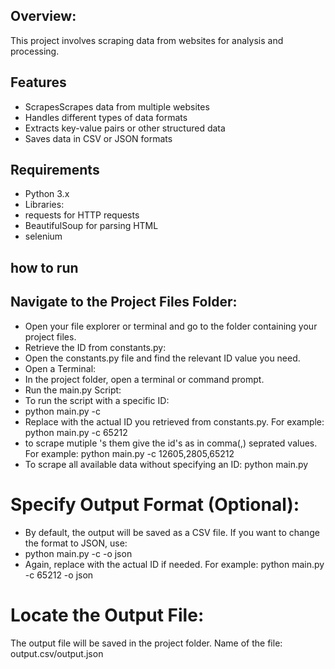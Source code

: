 ## Overview:

This project involves scraping data from websites for analysis and processing. 

## Features
- ScrapesScrapes data from multiple websites
- Handles different types of data formats
- Extracts key-value pairs or other structured data
- Saves data in CSV or JSON formats

## Requirements
- Python 3.x
- Libraries:
- requests for HTTP requests
- BeautifulSoup for parsing HTML
- selenium


## how to run

## Navigate to the Project Files Folder:

- Open your file explorer or terminal and go to the folder containing your project files.
- Retrieve the ID from constants.py:
- Open the constants.py file and find the relevant ID value you need.
- Open a Terminal:
- In the project folder, open a terminal or command prompt.
- Run the main.py Script:
- To run the script with a specific ID:
- python main.py -c <id>
- Replace <id> with the actual ID you retrieved from constants.py. For example: python main.py -c 65212
- to scrape mutiple <id>'s them give the id's as in comma(,) seprated values. For example: python main.py -c 12605,2805,65212 
- To scrape all available data without specifying an ID: python main.py

# Specify Output Format (Optional):
- By default, the output will be saved as a CSV file. If you want to change the format to JSON, use:
- python main.py -c <id> -o json
- Again, replace <id> with the actual ID if needed. For example: python main.py -c 65212 -o json
# Locate the Output File:

The output file will be saved in the project folder. Name of the file: output<timestamp>.csv/output<timestamp>.json